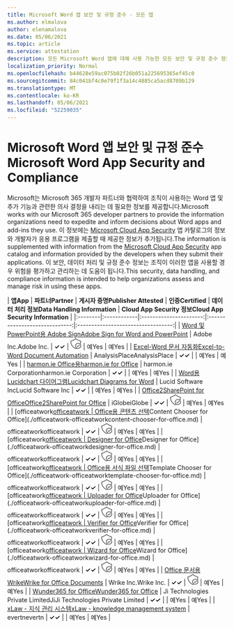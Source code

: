```yaml
---
title: Microsoft Word 앱 보안 및 규정 준수 - 모든 앱
ms.author: elmalova
author: elenamalova
ms.date: 05/06/2021
ms.topic: article
ms.service: attestation
description: 모든 Microsoft Word 앱에 대해 사용 가능한 모든 보안 및 규정 준수 정보입니다.
localization_priority: Normal
ms.openlocfilehash: b44628e59ac075b02f26b051a225695365ef45c0
ms.sourcegitcommit: 84c041bf4c0e79f1f3a14c4885ca5acd8709b129
ms.translationtype: MT
ms.contentlocale: ko-KR
ms.lasthandoff: 05/06/2021
ms.locfileid: "52259035"
---
```

# <a name="microsoft-word-app-security-and-compliance"></a><span data-ttu-id="54bad-103">Microsoft Word 앱 보안 및 규정 준수</span><span class="sxs-lookup"><span data-stu-id="54bad-103">Microsoft Word App Security and Compliance</span></span>

<span data-ttu-id="54bad-104">Microsoft는 Microsoft 365 개발자 파트너와 협력하여 조직이 사용하는 Word 앱 및 추가 기능과 관련한 의사 결정을 내리는 데 필요한 정보를 제공합니다.</span><span class="sxs-lookup"><span data-stu-id="54bad-104">Microsoft works with our Microsoft 365 developer partners to provide the information organizations need to expedite and inform decisions about Word apps and add-ins they use.</span></span> <span data-ttu-id="54bad-105">이 정보에는 [Microsoft Cloud App Security](https://www.microsoft.com/en-us/enterprise-mobility-security/cloud-app-security) 앱 카탈로그의 정보와 개발자가 응용 프로그램을 제출할 때 제공한 정보가 추가됩니다.</span><span class="sxs-lookup"><span data-stu-id="54bad-105">The information is supplemented with information from the [Microsoft Cloud App Security](https://www.microsoft.com/en-us/enterprise-mobility-security/cloud-app-security) app catalog and information provided by the developers when they submit their applications.</span></span> <span data-ttu-id="54bad-106">이 보안, 데이터 처리 및 규정 준수 정보는 조직이 이러한 앱을 사용할 경우 위험을 평가하고 관리하는 데 도움이 됩니다.</span><span class="sxs-lookup"><span data-stu-id="54bad-106">This security, data handling, and compliance information is intended to help organizations assess and manage risk in using these apps.</span></span>

| <span data-ttu-id="54bad-107">**앱**</span><span class="sxs-lookup"><span data-stu-id="54bad-107">**App**</span></span> | <span data-ttu-id="54bad-108">**파트너**</span><span class="sxs-lookup"><span data-stu-id="54bad-108">**Partner**</span></span> | <span data-ttu-id="54bad-109">**게시자 증명**</span><span class="sxs-lookup"><span data-stu-id="54bad-109">**Publisher Attested**</span></span> | <span data-ttu-id="54bad-110">**인증**</span><span class="sxs-lookup"><span data-stu-id="54bad-110">**Certified**</span></span> | <span data-ttu-id="54bad-111">**데이터 처리 정보**</span><span class="sxs-lookup"><span data-stu-id="54bad-111">**Data Handling Information**</span></span> | <span data-ttu-id="54bad-112">**Cloud App Security 정보**</span><span class="sxs-lookup"><span data-stu-id="54bad-112">**Cloud App Security Information**</span></span> |
|:--------|:------------|:----------------------:|:-----------------------------:|:----------------------------------:|
| [<span data-ttu-id="54bad-113">Word 및 PowerPoint용 Adobe Sign</span><span class="sxs-lookup"><span data-stu-id="54bad-113">Adobe Sign for Word and PowerPoint</span></span>](./adobe-inc-sign-for-word-and-powerpoint.md) | <span data-ttu-id="54bad-114">Adobe Inc.</span><span class="sxs-lookup"><span data-stu-id="54bad-114">Adobe Inc.</span></span> | <span data-ttu-id="54bad-115">**✓**</span><span class="sxs-lookup"><span data-stu-id="54bad-115">**✓**</span></span> | <img alt="Certified application badge" src="../media/certified-badge.png" height="25" width="25" /> | <span data-ttu-id="54bad-116">예</span><span class="sxs-lookup"><span data-stu-id="54bad-116">Yes</span></span> | <span data-ttu-id="54bad-117">예</span><span class="sxs-lookup"><span data-stu-id="54bad-117">Yes</span></span> |
| [<span data-ttu-id="54bad-118">Excel-Word 문서 자동화</span><span class="sxs-lookup"><span data-stu-id="54bad-118">Excel-to-Word Document Automation</span></span>](./analysisplace-excel-to-word-document-automation.md) | <span data-ttu-id="54bad-119">AnalysisPlace</span><span class="sxs-lookup"><span data-stu-id="54bad-119">AnalysisPlace</span></span> | <span data-ttu-id="54bad-120">**✓**</span><span class="sxs-lookup"><span data-stu-id="54bad-120">**✓**</span></span> |  | <span data-ttu-id="54bad-121">예</span><span class="sxs-lookup"><span data-stu-id="54bad-121">Yes</span></span> | <span data-ttu-id="54bad-122">예</span><span class="sxs-lookup"><span data-stu-id="54bad-122">Yes</span></span> |
| [<span data-ttu-id="54bad-123">harmon.ie Office용</span><span class="sxs-lookup"><span data-stu-id="54bad-123">harmon.ie for Office</span></span>](./harmonie-corporation-for-office.md) | <span data-ttu-id="54bad-124">harmon.ie Corporation</span><span class="sxs-lookup"><span data-stu-id="54bad-124">harmon.ie Corporation</span></span> | <span data-ttu-id="54bad-125">**✓**</span><span class="sxs-lookup"><span data-stu-id="54bad-125">**✓**</span></span> |  | <span data-ttu-id="54bad-126">예</span><span class="sxs-lookup"><span data-stu-id="54bad-126">Yes</span></span> | <span data-ttu-id="54bad-127">예</span><span class="sxs-lookup"><span data-stu-id="54bad-127">Yes</span></span> |
| [<span data-ttu-id="54bad-128">Word용 Lucidchart 다이어그램</span><span class="sxs-lookup"><span data-stu-id="54bad-128">Lucidchart Diagrams for Word</span></span>](./lucid-software-inc-lucidchart-diagrams-for-word.md) | <span data-ttu-id="54bad-129">Lucid Software Inc</span><span class="sxs-lookup"><span data-stu-id="54bad-129">Lucid Software Inc</span></span> | <span data-ttu-id="54bad-130">**✓**</span><span class="sxs-lookup"><span data-stu-id="54bad-130">**✓**</span></span> |  | <span data-ttu-id="54bad-131">예</span><span class="sxs-lookup"><span data-stu-id="54bad-131">Yes</span></span> | <span data-ttu-id="54bad-132">예</span><span class="sxs-lookup"><span data-stu-id="54bad-132">Yes</span></span> |
| [<span data-ttu-id="54bad-133">Office2SharePoint for Office</span><span class="sxs-lookup"><span data-stu-id="54bad-133">Office2SharePoint for Office</span></span>](./iglobe-office2sharepoint-for-office.md) | <span data-ttu-id="54bad-134">iGlobe</span><span class="sxs-lookup"><span data-stu-id="54bad-134">iGlobe</span></span> | <span data-ttu-id="54bad-135">**✓**</span><span class="sxs-lookup"><span data-stu-id="54bad-135">**✓**</span></span> | <img alt="Certified application badge" src="../media/certified-badge.png" height="25" width="25" /> | <span data-ttu-id="54bad-136">예</span><span class="sxs-lookup"><span data-stu-id="54bad-136">Yes</span></span> | <span data-ttu-id="54bad-137">예</span><span class="sxs-lookup"><span data-stu-id="54bad-137">Yes</span></span> |
| <span data-ttu-id="54bad-138">[officeatwork</span><span class="sxs-lookup"><span data-stu-id="54bad-138">[officeatwork</span></span> | <span data-ttu-id="54bad-139">Office용 콘텐츠 선택](./officeatwork-officeatworkcontent-chooser-for-office.md)</span><span class="sxs-lookup"><span data-stu-id="54bad-139">Content Chooser for Office](./officeatwork-officeatworkcontent-chooser-for-office.md)</span></span> | <span data-ttu-id="54bad-140">officeatwork</span><span class="sxs-lookup"><span data-stu-id="54bad-140">officeatwork</span></span> | <span data-ttu-id="54bad-141">**✓**</span><span class="sxs-lookup"><span data-stu-id="54bad-141">**✓**</span></span> | <img alt="Certified application badge" src="../media/certified-badge.png" height="25" width="25" /> | <span data-ttu-id="54bad-142">예</span><span class="sxs-lookup"><span data-stu-id="54bad-142">Yes</span></span> | <span data-ttu-id="54bad-143">예</span><span class="sxs-lookup"><span data-stu-id="54bad-143">Yes</span></span> |
| <span data-ttu-id="54bad-144">[officeatwork</span><span class="sxs-lookup"><span data-stu-id="54bad-144">[officeatwork</span></span> | <span data-ttu-id="54bad-145">Designer for Office](./officeatwork-officeatworkdesigner-for-office.md)</span><span class="sxs-lookup"><span data-stu-id="54bad-145">Designer for Office](./officeatwork-officeatworkdesigner-for-office.md)</span></span> | <span data-ttu-id="54bad-146">officeatwork</span><span class="sxs-lookup"><span data-stu-id="54bad-146">officeatwork</span></span> | <span data-ttu-id="54bad-147">**✓**</span><span class="sxs-lookup"><span data-stu-id="54bad-147">**✓**</span></span> | <img alt="Certified application badge" src="../media/certified-badge.png" height="25" width="25" /> | <span data-ttu-id="54bad-148">예</span><span class="sxs-lookup"><span data-stu-id="54bad-148">Yes</span></span> | <span data-ttu-id="54bad-149">예</span><span class="sxs-lookup"><span data-stu-id="54bad-149">Yes</span></span> |
| <span data-ttu-id="54bad-150">[officeatwork</span><span class="sxs-lookup"><span data-stu-id="54bad-150">[officeatwork</span></span> | <span data-ttu-id="54bad-151">Office용 서식 파일 선택](./officeatwork-officeatworktemplate-chooser-for-office.md)</span><span class="sxs-lookup"><span data-stu-id="54bad-151">Template Chooser for Office](./officeatwork-officeatworktemplate-chooser-for-office.md)</span></span> | <span data-ttu-id="54bad-152">officeatwork</span><span class="sxs-lookup"><span data-stu-id="54bad-152">officeatwork</span></span> | <span data-ttu-id="54bad-153">**✓**</span><span class="sxs-lookup"><span data-stu-id="54bad-153">**✓**</span></span> | <img alt="Certified application badge" src="../media/certified-badge.png" height="25" width="25" /> | <span data-ttu-id="54bad-154">예</span><span class="sxs-lookup"><span data-stu-id="54bad-154">Yes</span></span> | <span data-ttu-id="54bad-155">예</span><span class="sxs-lookup"><span data-stu-id="54bad-155">Yes</span></span> |
| <span data-ttu-id="54bad-156">[officeatwork</span><span class="sxs-lookup"><span data-stu-id="54bad-156">[officeatwork</span></span> | <span data-ttu-id="54bad-157">Uploader for Office](./officeatwork-officeatworkuploader-for-office.md)</span><span class="sxs-lookup"><span data-stu-id="54bad-157">Uploader for Office](./officeatwork-officeatworkuploader-for-office.md)</span></span> | <span data-ttu-id="54bad-158">officeatwork</span><span class="sxs-lookup"><span data-stu-id="54bad-158">officeatwork</span></span> | <span data-ttu-id="54bad-159">**✓**</span><span class="sxs-lookup"><span data-stu-id="54bad-159">**✓**</span></span> | <img alt="Certified application badge" src="../media/certified-badge.png" height="25" width="25" /> | <span data-ttu-id="54bad-160">예</span><span class="sxs-lookup"><span data-stu-id="54bad-160">Yes</span></span> | <span data-ttu-id="54bad-161">예</span><span class="sxs-lookup"><span data-stu-id="54bad-161">Yes</span></span> |
| <span data-ttu-id="54bad-162">[officeatwork</span><span class="sxs-lookup"><span data-stu-id="54bad-162">[officeatwork</span></span> | <span data-ttu-id="54bad-163">Verifier for Office](./officeatwork-officeatworkverifier-for-office.md)</span><span class="sxs-lookup"><span data-stu-id="54bad-163">Verifier for Office](./officeatwork-officeatworkverifier-for-office.md)</span></span> | <span data-ttu-id="54bad-164">officeatwork</span><span class="sxs-lookup"><span data-stu-id="54bad-164">officeatwork</span></span> | <span data-ttu-id="54bad-165">**✓**</span><span class="sxs-lookup"><span data-stu-id="54bad-165">**✓**</span></span> | <img alt="Certified application badge" src="../media/certified-badge.png" height="25" width="25" /> | <span data-ttu-id="54bad-166">예</span><span class="sxs-lookup"><span data-stu-id="54bad-166">Yes</span></span> | <span data-ttu-id="54bad-167">예</span><span class="sxs-lookup"><span data-stu-id="54bad-167">Yes</span></span> |
| <span data-ttu-id="54bad-168">[officeatwork</span><span class="sxs-lookup"><span data-stu-id="54bad-168">[officeatwork</span></span> | <span data-ttu-id="54bad-169">Wizard for Office](./officeatwork-officeatworkwizard-for-office.md)</span><span class="sxs-lookup"><span data-stu-id="54bad-169">Wizard for Office](./officeatwork-officeatworkwizard-for-office.md)</span></span> | <span data-ttu-id="54bad-170">officeatwork</span><span class="sxs-lookup"><span data-stu-id="54bad-170">officeatwork</span></span> | <span data-ttu-id="54bad-171">**✓**</span><span class="sxs-lookup"><span data-stu-id="54bad-171">**✓**</span></span> | <img alt="Certified application badge" src="../media/certified-badge.png" height="25" width="25" /> | <span data-ttu-id="54bad-172">예</span><span class="sxs-lookup"><span data-stu-id="54bad-172">Yes</span></span> | <span data-ttu-id="54bad-173">예</span><span class="sxs-lookup"><span data-stu-id="54bad-173">Yes</span></span> |
| [<span data-ttu-id="54bad-174">Office 문서용 Wrike</span><span class="sxs-lookup"><span data-stu-id="54bad-174">Wrike for Office Documents</span></span>](./wrike-inc-for-office-documents.md) | <span data-ttu-id="54bad-175">Wrike Inc.</span><span class="sxs-lookup"><span data-stu-id="54bad-175">Wrike Inc.</span></span> | <span data-ttu-id="54bad-176">**✓**</span><span class="sxs-lookup"><span data-stu-id="54bad-176">**✓**</span></span> | <img alt="Certified application badge" src="../media/certified-badge.png" height="25" width="25" /> | <span data-ttu-id="54bad-177">예</span><span class="sxs-lookup"><span data-stu-id="54bad-177">Yes</span></span> | <span data-ttu-id="54bad-178">예</span><span class="sxs-lookup"><span data-stu-id="54bad-178">Yes</span></span> |
| [<span data-ttu-id="54bad-179">Wunder365 for Office</span><span class="sxs-lookup"><span data-stu-id="54bad-179">Wunder365 for Office</span></span>](./jiji-technologies-private-limited-wunder365-for-office.md) | <span data-ttu-id="54bad-180">Ji Technologies Private Limited</span><span class="sxs-lookup"><span data-stu-id="54bad-180">JiJi Technologies Private Limited</span></span> | <span data-ttu-id="54bad-181">**✓**</span><span class="sxs-lookup"><span data-stu-id="54bad-181">**✓**</span></span> |  | <span data-ttu-id="54bad-182">예</span><span class="sxs-lookup"><span data-stu-id="54bad-182">Yes</span></span> | <span data-ttu-id="54bad-183">예</span><span class="sxs-lookup"><span data-stu-id="54bad-183">Yes</span></span> |
| [<span data-ttu-id="54bad-184">xLaw - 지식 관리 시스템</span><span class="sxs-lookup"><span data-stu-id="54bad-184">xLaw - knowledge management system</span></span>](./evertn-xlaw-knowledge-management-system.md) | <span data-ttu-id="54bad-185">evertn</span><span class="sxs-lookup"><span data-stu-id="54bad-185">evertn</span></span> | <span data-ttu-id="54bad-186">**✓**</span><span class="sxs-lookup"><span data-stu-id="54bad-186">**✓**</span></span> |  | <span data-ttu-id="54bad-187">예</span><span class="sxs-lookup"><span data-stu-id="54bad-187">Yes</span></span> | <span data-ttu-id="54bad-188">예</span><span class="sxs-lookup"><span data-stu-id="54bad-188">Yes</span></span> |
